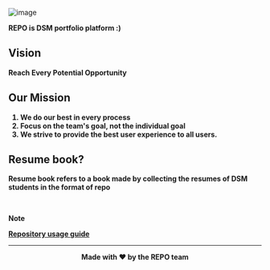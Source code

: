 ![image](https://github.com/user-attachments/assets/95a0ad4a-1c8d-4761-a39c-f80081d3583e)

<aside>
<b>REPO is DSM portfolio platform :)<b/>

## **Vision**

Reach Every Potential Opportunity

## **Our Mission**

1. **We do our best in every process**
2. **Focus on the team's goal, not the individual goal**
3. **We strive to provide the best user experience to all users.**

## Resume book?

**Resume book refers to a book made by collecting the resumes of DSM students in the format of repo**

</aside>
<br/>

> [!NOTE]
>
> [Repository usage guide](https://shiny-laser-4b7.notion.site/REPO-f1d309ebf8344edd8f95a15a76130c5f?pvs=74)

---

<p align="center">
  Made with ❤️ by the REPO team
</p>
